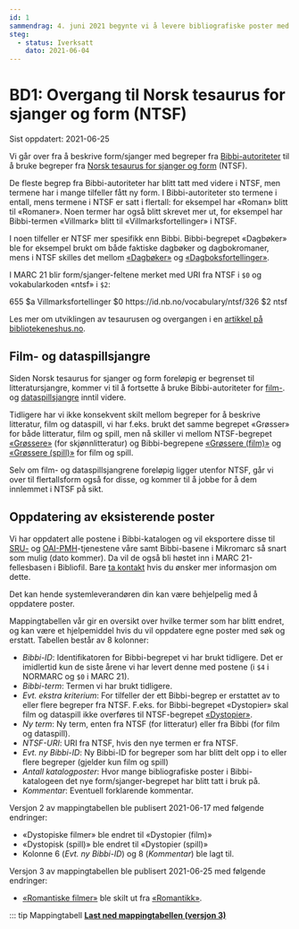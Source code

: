 ```yaml
---
id: 1
sammendrag: 4. juni 2021 begynte vi å levere bibliografiske poster med form/sjanger-begreper fra Norsk tesaurus for sjanger og form (NTSF). Mappingtabell for konvertering fra Bibbi autoriteter er tilgjengelig.
steg:
  - status: Iverksatt
    dato: 2021-06-04
---
```

# BD1: Overgang til Norsk tesaurus for sjanger og form (NTSF)
<BdStatus/>

Sist oppdatert: 2021-06-25

Vi går over fra å beskrive form/sjanger med begreper fra
[Bibbi-autoriteter](/hente/autoritetsdata) til å bruke begreper fra
[Norsk tesaurus for sjanger og form](https://bibliotekutvikling.no/kunnskapsorganisering/kunnskapsorganisering/vokabularer-utkast/felles-autoritetsregister-for-personer-og-korporasjoner/) (NTSF).

De fleste begrep fra Bibbi-autoriteter har blitt tatt med videre i NTSF, men termene har i mange tilfeller fått ny form.
I Bibbi-autoriteter sto termene i entall, mens termene i NTSF er satt i flertall: for eksempel har «Roman» blitt til «Romaner».
Noen termer har også blitt skrevet mer ut, for eksempel har Bibbi-termen «Villmark» blitt til «Villmarksfortellinger» i NTSF.

I noen tilfeller er NTSF mer spesifikk enn Bibbi. Bibbi-begrepet «Dagbøker» ble for eksempel brukt om både faktiske dagbøker og dagbokromaner, mens i NTSF skilles det mellom [«Dagbøker»](https://id.nb.no/vocabulary/ntsf/54) og [«Dagboksfortellinger»](https://id.nb.no/vocabulary/ntsf/536).

I MARC 21 blir form/sjanger-feltene merket med URI fra NTSF i `$0` og vokabularkoden «ntsf» i `$2`:

<marc>
655 $a Villmarksfortellinger $0 https://id.nb.no/vocabulary/ntsf/326 $2 ntsf
</marc>

Les mer om utviklingen av tesaurusen og overgangen i en [artikkel på bibliotekeneshus.no](https://www.bibliotekeneshus.no/nasjonal-tesaurus-for-sjanger-og-form-na-er-vi-i-gang/).

## Film- og dataspillsjangre

Siden Norsk tesaurus for sjanger og form foreløpig er begrenset til litteratursjangre,
kommer vi til å fortsette å bruke Bibbi-autoriteter for
[film-](https://id.bs.no/bibbi/group/efbe2d4b-b3de-4194-b069-b764b1333a23).
og [dataspillsjangre](https://id.bs.no/bibbi/group/a3ac9412-c520-4b1e-b393-ab9b0fc690b7) inntil videre.

Tidligere har vi ikke konsekvent skilt mellom begreper for å beskrive litteratur, film og dataspill,
vi har f.eks. brukt det samme begrepet «Grøsser» for både litteratur, film og spill,
men nå skiller vi mellom NTSF-begrepet [«Grøssere»](https://id.nb.no/vocabulary/ntsf/118) (for skjønnlitteratur) og
Bibbi-begrepene [«Grøssere (film)»](https://id.bs.no/bibbi/1203108) og [«Grøssere (spill)»](https://id.bs.no/bibbi/1203115) for film og spill.

Selv om film- og dataspillsjangrene foreløpig ligger utenfor NTSF, går vi over til flertallsform også for disse, og kommer til å jobbe for å dem innlemmet i NTSF på sikt.

## Oppdatering av eksisterende poster

Vi har oppdatert alle postene i Bibbi-katalogen og vil eksportere disse til
[SRU-](/hente/bibliografiske-data/sru) og [OAI-PMH](/hente/bibliografiske-data/oai-pmh)-tjenestene våre samt Bibbi-basene i Mikromarc så snart som mulig (dato kommer). Da vil de også bli høstet inn i MARC 21-fellesbasen i Bibliofil.
Bare [ta kontakt](/hei.html) hvis du ønsker mer informasjon om dette.

Det kan hende systemleverandøren din kan være behjelpelig med å oppdatere poster.

Mappingtabellen vår gir en oversikt over hvilke termer som har blitt endret, og kan være et hjelpemiddel hvis du vil oppdatere egne poster med søk og erstatt. Tabellen består av 8 kolonner:

- *Bibbi-ID*: Identifikatoren for Bibbi-begrepet vi har brukt tidligere. Det er imidlertid kun de siste årene vi har levert denne med postene (i `$4` i NORMARC og `$0` i MARC 21).
- *Bibbi-term*: Termen vi har brukt tidligere.
- *Evt. ekstra kriterium*: For tilfeller der ett Bibbi-begrep er erstattet av to eller flere begreper fra NTSF. F.eks. for Bibbi-begrepet «Dystopier» skal film og dataspill ikke overføres til NTSF-begrepet [«Dystopier»](https://id.nb.no/vocabulary/ntsf/68).
- *Ny term*: Ny term, enten fra NTSF (for litteratur) eller fra Bibbi (for film og dataspill).
- *NTSF-URI*: URI fra NTSF, hvis den nye termen er fra NTSF.
- *Evt. ny Bibbi-ID*: Ny Bibbi-ID for begreper som har blitt delt opp i to eller flere begreper (gjelder kun film og spill)
- *Antall katalogposter*: Hvor mange bibliografiske poster i Bibbi-katalogeen det nye form/sjanger-begrepet har blitt tatt i bruk på.
- *Kommentar*: Eventuell forklarende kommentar.

Versjon 2 av mappingtabellen ble publisert 2021-06-17 med følgende endringer:

- «Dystopiske filmer» ble endret til «Dystopier (film)»
- «Dystopisk (spill)» ble endret til «Dystopier (spill)»
- Kolonne 6 (*Evt. ny Bibbi-ID*) og 8 (*Kommentar*) ble lagt til.

Versjon 3 av mappingtabellen ble publisert 2021-06-25 med følgende endringer:

- [«Romantiske filmer»](https://id.bs.no/bibbi/1204057) ble skilt ut fra [«Romantikk»](https://id.nb.no/vocabulary/ntsf/147).

::: tip Mappingtabell
**[<font-awesome-icon icon="cloud-download-alt" /> Last ned mappingtabellen (versjon 3)](/vedlegg/2021-06-25-bibbi-ntsf-mapping-v3.xlsx)**
